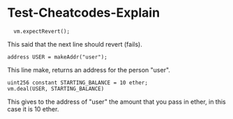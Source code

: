 # Test-Cheatcodes-Explain

```
  vm.expectRevert();
```
This said that the next line should revert (fails).

```
address USER = makeAddr("user");
```
This line make, returns an address for the person "user".

```
uint256 constant STARTING_BALANCE = 10 ether;
vm.deal(USER, STARTING_BALANCE)
```

This gives to the address  of "user" the amount that you pass in ether, in this case it is 10 ether.
